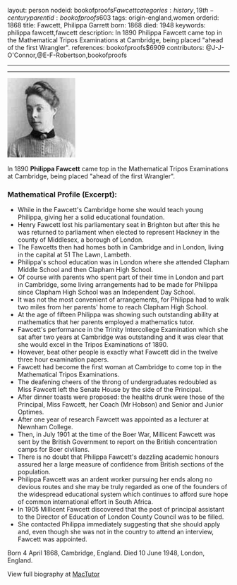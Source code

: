 layout: person
nodeid: bookofproofs$Fawcett
categories: history,19th-century
parentid: bookofproofs$603
tags: origin-england,women
orderid: 1868
title: Fawcett, Philippa Garrett
born: 1868
died: 1948
keywords: philippa fawcett,fawcett
description: In 1890 Philippa Fawcett came top in the Mathematical Tripos Examinations at Cambridge, being placed "ahead of the first Wrangler".
references: bookofproofs$6909
contributors: @J-J-O'Connor,@E-F-Robertson,bookofproofs

---



---

![Fawcett.jpg](https://github.com/bookofproofs/bookofproofs.github.io/blob/main/_sources/_assets/images/portraits/Fawcett.jpg?raw=true)

In 1890 **Philippa Fawcett** came top in the Mathematical Tripos Examinations at Cambridge, being placed "ahead of the first Wrangler".

### Mathematical Profile (Excerpt):
* While in the Fawcett's Cambridge home she would teach young Philippa, giving her a solid educational foundation.
* Henry Fawcett lost his parliamentary seat in Brighton but after this he was returned to parliament when elected to represent Hackney in the county of Middlesex, a borough of London.
* The Fawcetts then had homes both in Cambridge and in London, living in the capital at 51 The Lawn, Lambeth.
* Philippa's school education was in London where she attended Clapham Middle School and then Clapham High School.
* Of course with parents who spent part of their time in London and part in Cambridge, some living arrangements had to be made for Philippa since Clapham High School was an Independent Day School.
* It was not the most convenient of arrangements, for Philippa had to walk two miles from her parents' home to reach Clapham High School.
* At the age of fifteen Philippa was showing such outstanding ability at mathematics that her parents employed a mathematics tutor.
* Fawcett's performance in the Trinity Intercollege Examination which she sat after two years at Cambridge was outstanding and it was clear that she would excel in the Tripos Examinations of 1890.
* However, beat other people is exactly what Fawcett did in the twelve three hour examination papers.
* Fawcett had become the first woman at Cambridge to come top in the Mathematical Tripos Examinations.
* The deafening cheers of the throng of undergraduates redoubled as Miss Fawcett left the Senate House by the side of the Principal.
* After dinner toasts were proposed: the healths drunk were those of the Principal, Miss Fawcett, her Coach (Mr Hobson) and Senior and Junior Optimes.
* After one year of research Fawcett was appointed as a lecturer at Newnham College.
* Then, in July 1901 at the time of the Boer War, Millicent Fawcett was sent by the British Government to report on the British concentration camps for Boer civilians.
* There is no doubt that Philippa Fawcett's dazzling academic honours assured her a large measure of confidence from British sections of the population.
* Philippa Fawcett was an ardent worker pursuing her ends along no devious routes and she may be truly regarded as one of the founders of the widespread educational system which continues to afford sure hope of common international effort in South Africa.
* In 1905 Millicent Fawcett discovered that the post of principal assistant to the Director of Education of London County Council was to be filled.
* She contacted Philippa immediately suggesting that she should apply and, even though she was not in the country to attend an interview, Fawcett was appointed.

Born 4 April 1868, Cambridge, England. Died 10 June 1948, London, England.

View full biography at [MacTutor](https://mathshistory.st-andrews.ac.uk/Biographies/Fawcett/)
